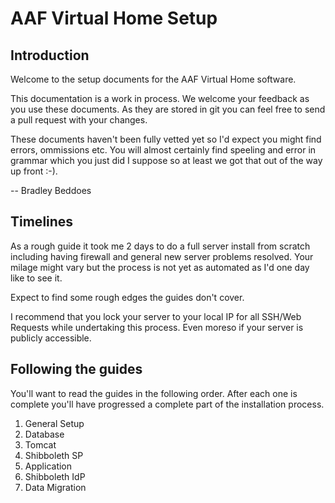 # AAF Virtual Home Setup

## Introduction
Welcome to the setup documents for the AAF Virtual Home software.

This documentation is a work in process. We welcome your feedback as you use these documents. As they are stored in git you can feel free to send a pull request with your changes.

These documents haven't been fully vetted yet so I'd expect you might find errors, ommissions etc. You will almost certainly find speeling and error in grammar which you just did I suppose so at least we got that out of the way up front :-).

-- Bradley Beddoes

## Timelines
As a rough guide it took me 2 days to do a full server install from scratch including having firewall and general new server problems resolved. Your milage might vary but the process is not yet as automated as I'd one day like to see it.

Expect to find some rough edges the guides don't cover.

I recommend that you lock your server to your local IP for all SSH/Web Requests while undertaking this process. Even moreso if your server is publicly accessible.


## Following the guides
You'll want to read the guides in the following order. After each one is complete you'll have progressed a complete part of the installation process.

1. General Setup
2. Database
3. Tomcat
4. Shibboleth SP
5. Application
6. Shibboleth IdP
7. Data Migration
